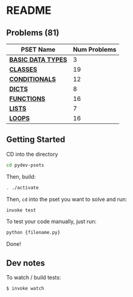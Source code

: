 # README

## Problems (81)


| PSET Name  | Num Problems |
| ------------- | ------------- |
| **[BASIC DATA TYPES](PROBLEMS.md/#basic-data-types-3)**  | 3  |
| **[CLASSES](PROBLEMS.md/#classes-19)**  | 19  |
| **[CONDITIONALS](PROBLEMS.md/#conditionals-12)**  | 12  |
| **[DICTS](PROBLEMS.md/#dicts-8)**  | 8  |
| **[FUNCTIONS](PROBLEMS.md/#functions-16)**  | 16  |
| **[LISTS](PROBLEMS.md/#lists-7)**  | 7  |
| **[LOOPS](PROBLEMS.md/#loops-16)**  | 16  |

## Getting Started

CD into the directory

```bash
cd pydev-psets
```

Then, build:

```bash
. ./activate
```

Then, `cd` into the pset you want to solve and run:

```bash
invoke test
```

To test your code manually, just run:

```bash
python {filename.py}
```

Done!

## Dev notes

To watch / build tests:

```bash
$ invoke watch
```
